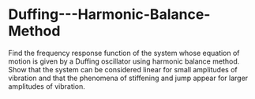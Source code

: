 # Duffing---Harmonic-Balance-Method
Find the frequency response function of the system whose equation of motion is given by a Duffing oscillator using harmonic balance method. Show that the system can be considered linear for small amplitudes of vibration and that the phenomena of stiffening and jump appear for larger amplitudes of vibration.
